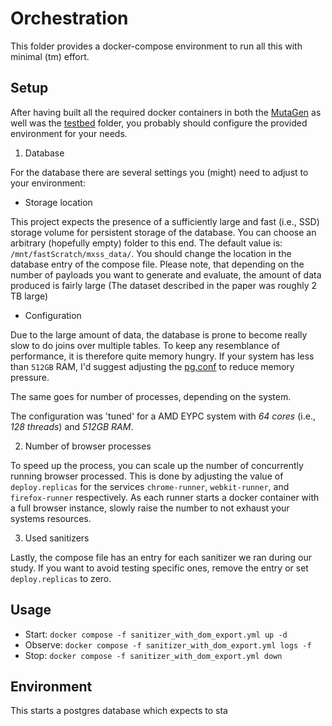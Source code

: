 # Orchestration

This folder provides a docker-compose environment to run all this with minimal (tm) effort.

## Setup

After having built all the required docker containers in both the [MutaGen](../mutagen/) as well was the [testbed](../testbed/) folder, you probably should configure the provided environment for your needs.

1. Database

For the database there are several settings you (might) need to adjust to your environment:

- Storage location

This project expects the presence of a sufficiently large and fast (i.e., SSD) storage volume for persistent storage of the database. 
You can choose an arbitrary (hopefully empty) folder to this end. The default value is: `/mnt/fastScratch/mxss_data/`.
You should change the location in the database entry of the compose file.
Please note, that depending on the number of payloads you want to generate and evaluate, the amount of data produced is fairly large (The dataset described in the paper was roughly 2 TB large)

- Configuration

Due to the large amount of data, the database is prone to become really slow to do joins over multiple tables. 
To keep any resemblance of performance, it is therefore quite memory hungry.
If your system has less than `512GB` RAM, I'd suggest adjusting the [pg.conf](pg.conf) to reduce memory pressure.

The same goes for number of processes, depending on the system.

The configuration was 'tuned' for a AMD EYPC system with *64 cores* (i.e., *128 threads*) and *512GB RAM*.

2. Number of browser processes

To speed up the process, you can scale up the number of concurrently running browser processed.
This is done by adjusting the value of `deploy.replicas` for the services `chrome-runner`, `webkit-runner`, and `firefox-runner` respectively.
As each runner starts a docker container with a full browser instance, slowly raise the number to not exhaust your systems resources.

3. Used sanitizers

Lastly, the compose file has an entry for each sanitizer we ran during our study. If you want to avoid testing specific ones, remove the entry or set `deploy.replicas` to zero.

## Usage

- Start: `docker compose -f sanitizer_with_dom_export.yml up -d`
- Observe: `docker compose -f sanitizer_with_dom_export.yml logs -f`
- Stop: `docker compose -f sanitizer_with_dom_export.yml down`

## Environment

This starts a postgres database which expects to sta
